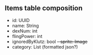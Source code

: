## Items table composition
- id: UUID
- name: String
- dexNum: int
- flingPower: int
- ignoredByKlutz: bool
~~- sprite: Image~~
- category: List<String> (formatted json?)